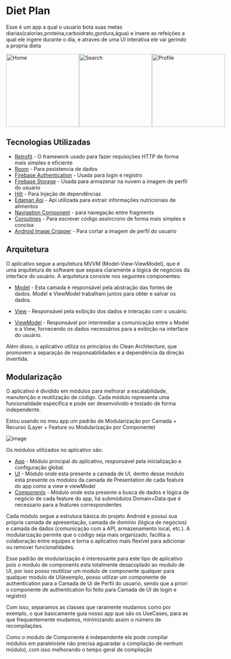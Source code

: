 # Diet Plan

Esse é um app a qual o usuario bota suas metas diarias(calorias,proteina,carboidrato,gordura,água) e insere as refeições a qual ele ingere durante o dia, e atraves de uma UI interativa ele vai gerindo a propria dieta

<div style="display: flex; justify-content: space-between;">
  <img src="https://github.com/joaoflavio30/diet-list/assets/111129857/6d78d044-44df-4e30-b4a6-edea1704c81f" alt="Home" style="width: 200px;">
  <img src="https://github.com/joaoflavio30/diet-list/assets/111129857/b4b6e8b8-e360-45ae-ade9-50d793a28da8" alt="Search" style="width: 200px;">
  <img src="https://github.com/joaoflavio30/diet-list/assets/111129857/99d65dbe-9e37-416a-875e-eda1dfca0203" alt="Profile" style="width: 200px;">
</div>




## Tecnologias Utilizadas


* [Retrofit]() - O framework usado para fazer requisições HTTP de forma mais simples e eficiente
* [Room]() - Para pesistencia de dados
* [Firebase Authentication]() - Usada para login e registro
* [Firebase Storage]() - Usada para armazenar na nuvem a imagem de perfil do usuario
* [Hilt]() - Para Injeção de dependências
* [Edaman Api](https://www.edamam.com/) - Api utilizada para extrair informações nutricionais de alimentos
* [Navigation Component]() - para navegação entre fragments
* [Coroutines]() - Para escrever código assincrono de forma mais simples e concisa
* [Android Image Cropper](https://github.com/CanHub/Android-Image-Cropper) - Para cortar a imagem de perfil do usuario

## Arquitetura

O aplicativo segue a arquitetura MVVM (Model-View-ViewModel), que é uma arquitetura de software que separa claramente a lógica de negócios da interface do usuário. A arquitetura consiste nos seguintes componentes:

* [Model]() - Esta camada é responsável pela abstração das fontes de dados. Model e ViewModel trabalham juntos para obter e salvar os dados.

* [View]() - Responsável pela exibição dos dados e interação com o usuário.

* [ViewModel]() - Responsável por intermediar a comunicação entre o Model e a View, fornecendo os dados necessários para a exibição na interface do usuário.

Além disso, o aplicativo utiliza os princípios do Clean Architecture, que promovem a separação de responsabilidades e a dependência da direção invertida.

## Modularização

O aplicativo é dividido em módulos para melhorar a escalabilidade, manutenção e reutilização de código. Cada módulo representa uma funcionalidade específica e pode ser desenvolvido e testado de forma independente.

Estou usando no meu app um padrão de Modularização por Camada + Recurso (Layer + Feature ou Modularização por Componente)

![image](https://github.com/joaoflavio30/diet-list/assets/111129857/ffd3e5d8-2a64-4e85-882a-d6bff58182d7)


Os módulos utilizados no aplicativo são:

* [App]() - Módulo principal do aplicativo, responsável pela inicialização e configuração global.
* [UI]() - Módulo onde esta presente a camada de UI, dentro desse módulo esta presente os modulos da camada de Presentation de cada feature do app como a view e viewModel
* [Components]() - Módulo onde esta presente a busca de dados e lógica de negócio de cada feature do app, há submódulos Domain+Data que é necessario para a features correspondentes


Cada módulo segue a estrutura básica do projeto Android e possui sua própria camada de apresentação, camada de domínio (lógica de negócios) e camada de dados (comunicação com a API, armazenamento local, etc.). A modularização permite que o código seja mais organizado, facilita a colaboração entre equipes e torna o aplicativo mais flexível para adicionar ou remover funcionalidades.

Esse padrão de modularização é interessante para este tipo de aplicativo pois o modulo de components esta totalmente desacoplado ao modulo de UI, por isso posso reutilizar um modulo de componente qualquer para qualquer modulo de UI(exemplo, posso utilizar um componente de authentication para a Camada de Ui de Perfil do usuario, sendo que a priori o componente de authentication foi feito para Camada de UI de login e registro)

Com isso,  separamos as classes que raramente mudamos como por exemplo, o que basicamente guia nosso app que são os UseCases, para as que frequentemente mudamos, minimizando assim o número de recompilações.

Como o modulo de Componente é independente ele pode compilar módulos em paralelo(ele não precisa aguaradar a compilação de nenhum módulo), com isso melhorando o tempo geral de compilação
